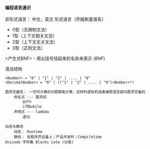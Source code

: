 #### 编程语言通识

非形式语言： 中文，英文 形式语言（乔姆斯基谱系）
- 0型（无限制文法）
- 1型（上下文相关文法）
- 2型（上下文无关文法）
- 3型（正则文法）

<产生式BNF> - 用尖括号括起来的名称来表示  (*BNF*)

语法结构

```
<Number> = "0" | "1" | "2" | .... | "9"
<DecimalNumber> = "0" | (("1" | "2" | .... | "9")<Number>*)

图灵完备性： 一切可计算的问题都能计算，这样的虚拟机或者编程语言就叫图灵完备的
    命名式 --- 图灵机
        goto
        if和while
    声明式 --- lambda
        递归

动态与静态
    动态： Runtime
    静态： 在程序员设备上；产品开发时；Compiletime
Unicode 字符集 Blocks Cate (分类)
```